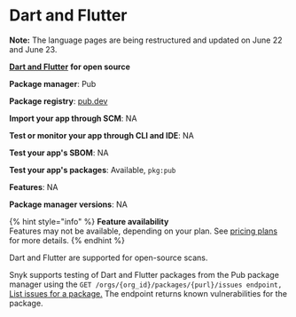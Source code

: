 # Dart and Flutter

**Note:** The language pages are being restructured and updated on June 22 and June 23.

[**Dart and Flutter**](dart-and-flutter.md) **for open source**

**Package manager**: Pub

**Package registry**: [pub.dev](https://pub.dev/)

**Import your app through SCM**: NA

**Test or monitor your app through CLI and IDE**: NA

**Test your app's SBOM**: NA

**Test your app's packages**: Available, `pkg:pub`

**Features**: NA

**Package manager versions**: NA

{% hint style="info" %}
**Feature availability**\
Features may not be available, depending on your plan. See [pricing plans](https://snyk.io/plans/) for more details.
{% endhint %}

Dart and Flutter are supported for open-source scans.

Snyk supports testing of Dart and Flutter packages from the Pub package manager using the `GET /orgs/{org_id}/packages/{purl}/issues endpoint,` [List issues for a package.](../snyk-api/how-to-use-snyk-api-endpoints/rest-api-list-issues-for-a-package.md) The endpoint returns known vulnerabilities for the package.&#x20;



